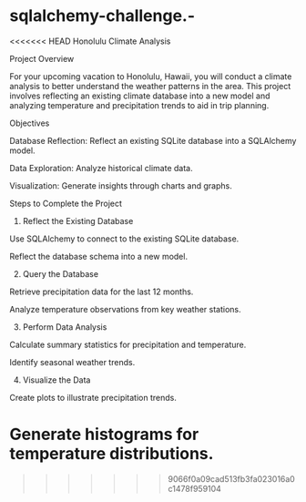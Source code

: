 # sqlalchemy-challenge.-
<<<<<<< HEAD
Honolulu Climate Analysis

Project Overview

For your upcoming vacation to Honolulu, Hawaii, you will conduct a climate analysis to better understand the weather patterns in the area. This project involves reflecting an existing climate database into a new model and analyzing temperature and precipitation trends to aid in trip planning.

Objectives

Database Reflection: Reflect an existing SQLite database into a SQLAlchemy model.

Data Exploration: Analyze historical climate data.

Visualization: Generate insights through charts and graphs.

Steps to Complete the Project

1. Reflect the Existing Database

Use SQLAlchemy to connect to the existing SQLite database.

Reflect the database schema into a new model.

2. Query the Database

Retrieve precipitation data for the last 12 months.

Analyze temperature observations from key weather stations.

3. Perform Data Analysis

Calculate summary statistics for precipitation and temperature.

Identify seasonal weather trends.

4. Visualize the Data

Create plots to illustrate precipitation trends.

Generate histograms for temperature distributions.
=======

>>>>>>> 9066f0a09cad513fb3fa023016a0c1478f959104
